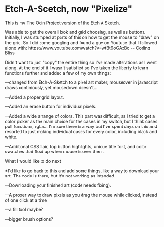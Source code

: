 # Etch-A-Scetch, now "Pixelize"

This is my The Odin Project version of the Etch A Sketch.

Was able to get the overall look and grid choosing, as well as buttons.
Initially, I was stumped at parts of this on how to get the mouse to "draw" on the grid.  So I did some googling and found a guy on Youtube that I followed along with:
https://www.youtube.com/watch?v=wtBt9oGAxBc   -- Coding Bliss

Didn't want to just "copy" the entire thing so I've made alterations as I went along.  At the end of it I wasn't satisfied so I've taken the liberty to learn functions
further and added a few of my own things:

--changed from Etch-A-Sketch to a pixel art maker, mouseover in javascript draws continiously, yet mousedown doesn't... 

--Added a proper grid layout.

--Added an erase button for individual pixels.

--Added a wide arrange of colors.
  This part was difficult, as I tried to get a color picker as the main choice for the cases in my switch, but I think cases pull functions, rgba... I'm sure there is a way
  but I've spent days on this and resorted to just making individual cases for every color, including black and white.
  
--Additional CSS flair, top button highlights, unique title font, and color swatches that float up when mouse is over them.
  

What I would like to do next

*I'd like to go back to this and add some things, like a way to download your art.  The code is there, but it's not working as intended.

--Downloading your finished art (code needs fixing).

--A proper way to draw pixels as you drag the mouse while clicked, instead of one click at a time

--a fill tool maybe?

--bigger brush options?









